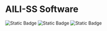 # AILI-SS Software

![Static Badge](https://img.shields.io/badge/lang-español-red?style=flat)
![Static Badge](https://img.shields.io/badge/lang-galego-blue?style=flat)
![Static Badge](https://img.shields.io/badge/lang-english-white?style=flat)
